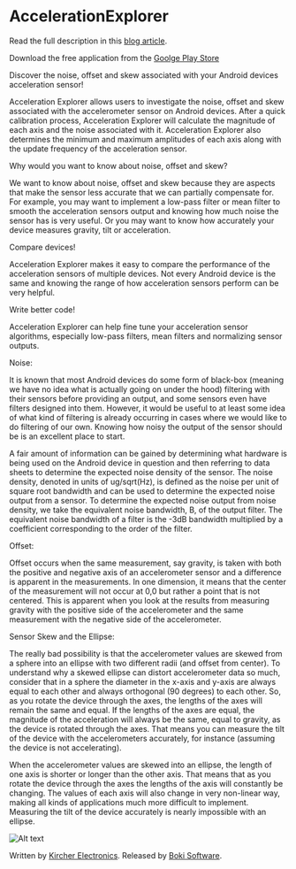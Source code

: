 AccelerationExplorer
====================

Read the full description in this [blog article](http://blog.kircherelectronics.com/blog/index.php/85-blog/android-articles/android-sensor-articles/73-android-accelerometer-noise-offset-skew).

Download the free application from the [Goolge Play Store](https://play.google.com/store/apps/details?id=com.kircherelectronics.accelerationexplorer&hl=en)

Discover the noise, offset and skew associated with your Android devices acceleration sensor! 

Acceleration Explorer allows users to investigate the noise, offset and skew associated with the accelerometer sensor on Android devices. After a quick calibration process, Acceleration Explorer will calculate the magnitude of each axis and the noise associated with it. Acceleration Explorer also determines the minimum and maximum amplitudes of each axis along with the update frequency of the acceleration sensor.

Why would you want to know about noise, offset and skew?

We want to know about noise, offset and skew because they are aspects that make the sensor less accurate that we can partially compensate for. For example, you may want to implement a low-pass filter or mean filter to smooth the acceleration sensors output and knowing how much noise the sensor has is very useful. Or you may want to know how accurately your device measures gravity, tilt or acceleration.

Compare devices!

Acceleration Explorer makes it easy to compare the performance of the acceleration sensors of multiple devices. Not every Android device is the same and knowing the range of how acceleration sensors perform can be very helpful.

Write better code!

Acceleration Explorer can help fine tune your acceleration sensor algorithms, especially low-pass filters, mean filters and normalizing sensor outputs.

Noise:

It is known that most Android devices do some form of black-box (meaning we have no idea what is actually going on under the hood) filtering with their sensors before providing an output, and some sensors even have filters designed into them. However, it would be useful to at least some idea of what kind of filtering is already occurring in cases where we would like to do filtering of our own. Knowing how noisy the output of the sensor should be is an excellent place to start.

A fair amount of information can be gained by determining what hardware is being used on the Android device in question and then referring to data sheets to determine the expected noise density of the sensor. The noise density, denoted in units of ug/sqrt(Hz), is defined as the noise per unit of square root bandwidth and can be used to determine the expected noise output from a sensor. To determine the expected noise output from noise density, we take the equivalent noise bandwidth, B, of the output filter. The equivalent noise bandwidth of a filter is the -3dB bandwidth multiplied by a coefficient corresponding to the order of the filter.

Offset:

Offset occurs when the same measurement, say gravity, is taken with both the positive and negative axis of an accelerometer sensor and a difference is apparent in the measurements. In one dimension, it means that the center of the measurement will not occur at 0,0 but rather a point that is not centered. This is apparent when you look at the results from measuring gravity with the positive side of the accelerometer and the same measurement with the negative side of the accelerometer.

Sensor Skew and the Ellipse:

The really bad possibility is that the accelerometer values are skewed from a sphere into an ellipse with two different radii (and offset from center). To understand why a skewed ellipse can distort accelerometer data so much, consider that in a sphere the diameter in the x-axis and y-axis are always equal to each other and always orthogonal (90 degrees) to each other. So, as you rotate the device through the axes, the lengths of the axes will remain the same and equal. If the lengths of the axes are equal, the magnitude of the acceleration will always be the same, equal to gravity, as the device is rotated through the axes. That means you can measure the tilt of the device with the accelerometers accurately, for instance (assuming the device is not accelerating).

When the accelerometer values are skewed into an ellipse, the length of one axis is shorter or longer than the other axis. That means that as you rotate the device through the axes the lengths of the axis will constantly be changing. The values of each axis will also change in very non-linear way, making all kinds of applications much more difficult to implement. Measuring the tilt of the device accurately is nearly impossible with an ellipse.

![Alt text](http://blog.kircherelectronics.com/blog/images/screenshot.png "Android Acceleration Explorer Screenshot")

Written by [Kircher Electronics](https://www.kircherelectronics.com).
Released by [Boki Software](https://www.bokisoftware.com).
